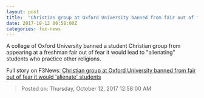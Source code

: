 ```yaml
---
layout: post
title:  "Christian group at Oxford University banned from fair out of fear it would 'alienate' students"
date: 2017-10-12 00:58:00Z
categories: fox-news
---
```


A college of Oxford University banned a student Christian group from appearing at a freshman fair out of fear it would lead to "alienating" students who practice other religions.


Full story on F3News: [Christian group at Oxford University banned from fair out of fear it would 'alienate' students](http://www.f3nws.com/n/uHvmfB)

> Posted on: Thursday, October 12, 2017 12:58:00 AM
